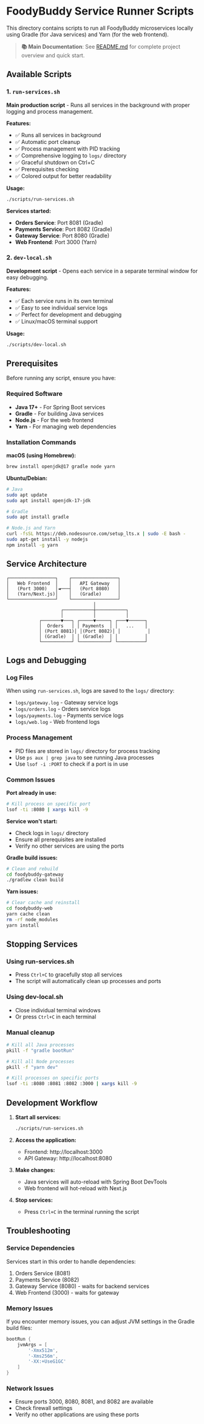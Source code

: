 # FoodyBuddy Service Runner Scripts

This directory contains scripts to run all FoodyBuddy microservices locally using Gradle (for Java services) and Yarn (for the web frontend).

> **📚 Main Documentation**: See [README.md](README.md) for complete project overview and quick start.

## Available Scripts

### 1. `run-services.sh`
**Main production script** - Runs all services in the background with proper logging and process management.

**Features:**
- ✅ Runs all services in background
- ✅ Automatic port cleanup
- ✅ Process management with PID tracking
- ✅ Comprehensive logging to `logs/` directory
- ✅ Graceful shutdown on Ctrl+C
- ✅ Prerequisites checking
- ✅ Colored output for better readability

**Usage:**
```bash
./scripts/run-services.sh
```

**Services started:**
- **Orders Service**: Port 8081 (Gradle)
- **Payments Service**: Port 8082 (Gradle)  
- **Gateway Service**: Port 8080 (Gradle)
- **Web Frontend**: Port 3000 (Yarn)

### 2. `dev-local.sh`
**Development script** - Opens each service in a separate terminal window for easy debugging.

**Features:**
- ✅ Each service runs in its own terminal
- ✅ Easy to see individual service logs
- ✅ Perfect for development and debugging
- ✅ Linux/macOS terminal support

**Usage:**
```bash
./scripts/dev-local.sh
```


## Prerequisites

Before running any script, ensure you have:

### Required Software
- **Java 17+** - For Spring Boot services
- **Gradle** - For building Java services
- **Node.js** - For the web frontend
- **Yarn** - For managing web dependencies

### Installation Commands

**macOS (using Homebrew):**
```bash
brew install openjdk@17 gradle node yarn
```

**Ubuntu/Debian:**
```bash
# Java
sudo apt update
sudo apt install openjdk-17-jdk

# Gradle
sudo apt install gradle

# Node.js and Yarn
curl -fsSL https://deb.nodesource.com/setup_lts.x | sudo -E bash -
sudo apt-get install -y nodejs
npm install -g yarn
```


## Service Architecture

```
┌─────────────────┐    ┌─────────────────┐
│   Web Frontend  │    │   API Gateway   │
│   (Port 3000)   │◄───┤   (Port 8080)   │
│   (Yarn/Next.js)│    │   (Gradle)      │
└─────────────────┘    └─────────────────┘
                                │
                    ┌───────────┼───────────┐
                    │           │           │
            ┌───────▼───┐ ┌─────▼─────┐ ┌───▼──────┐
            │  Orders   │ │ Payments  │ │   ...    │
            │ (Port 8081)│ │(Port 8082)│ │          │
            │ (Gradle)  │ │ (Gradle)  │ │          │
            └───────────┘ └───────────┘ └──────────┘
```

## Logs and Debugging

### Log Files
When using `run-services.sh`, logs are saved to the `logs/` directory:
- `logs/gateway.log` - Gateway service logs
- `logs/orders.log` - Orders service logs  
- `logs/payments.log` - Payments service logs
- `logs/web.log` - Web frontend logs

### Process Management
- PID files are stored in `logs/` directory for process tracking
- Use `ps aux | grep java` to see running Java processes
- Use `lsof -i :PORT` to check if a port is in use

### Common Issues

**Port already in use:**
```bash
# Kill process on specific port
lsof -ti :8080 | xargs kill -9
```

**Service won't start:**
- Check logs in `logs/` directory
- Ensure all prerequisites are installed
- Verify no other services are using the ports

**Gradle build issues:**
```bash
# Clean and rebuild
cd foodybuddy-gateway
./gradlew clean build
```

**Yarn issues:**
```bash
# Clear cache and reinstall
cd foodybuddy-web
yarn cache clean
rm -rf node_modules
yarn install
```

## Stopping Services

### Using run-services.sh
- Press `Ctrl+C` to gracefully stop all services
- The script will automatically clean up processes and ports

### Using dev-local.sh
- Close individual terminal windows
- Or press `Ctrl+C` in each terminal

### Manual cleanup
```bash
# Kill all Java processes
pkill -f "gradle bootRun"

# Kill all Node processes
pkill -f "yarn dev"

# Kill processes on specific ports
lsof -ti :8080 :8081 :8082 :3000 | xargs kill -9
```

## Development Workflow

1. **Start all services:**
   ```bash
   ./scripts/run-services.sh
   ```

2. **Access the application:**
   - Frontend: http://localhost:3000
   - API Gateway: http://localhost:8080

3. **Make changes:**
   - Java services will auto-reload with Spring Boot DevTools
   - Web frontend will hot-reload with Next.js

4. **Stop services:**
   - Press `Ctrl+C` in the terminal running the script

## Troubleshooting

### Service Dependencies
Services start in this order to handle dependencies:
1. Orders Service (8081)
2. Payments Service (8082)  
3. Gateway Service (8080) - waits for backend services
4. Web Frontend (3000) - waits for gateway

### Memory Issues
If you encounter memory issues, you can adjust JVM settings in the Gradle build files:
```gradle
bootRun {
    jvmArgs = [
        '-Xmx512m',
        '-Xms256m',
        '-XX:+UseG1GC'
    ]
}
```

### Network Issues
- Ensure ports 3000, 8080, 8081, and 8082 are available
- Check firewall settings
- Verify no other applications are using these ports
